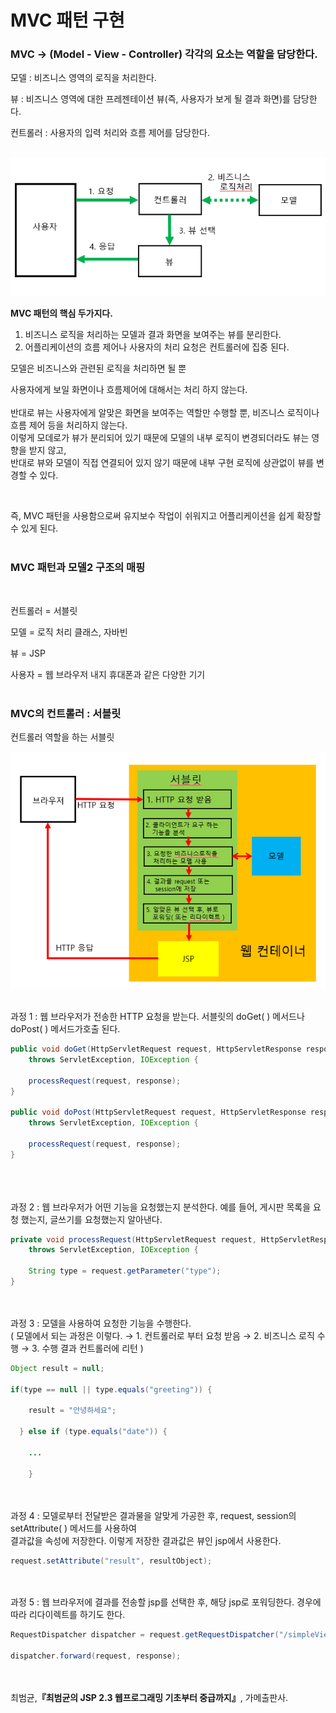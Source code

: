 # MVC 패턴 구현

### **MVC → (Model - View - Controller) 각각의 요소는 역할을 담당한다.**

모델 : 비즈니스 영역의 로직을 처리한다.

뷰 : 비즈니스 영역에 대한 프레젠테이션 뷰(즉, 사용자가 보게 될 결과 화면)를 담당한다.

컨트롤러 : 사용자의 입력 처리와 흐름 제어를 담당한다.
<br/><br/>

![이미지](/programming/img/서블릿7.PNG)

**MVC 패턴의 핵심 두가지다.**

1. 비즈니스 로직을 처리하는 모델과 결과 화면을 보여주는 뷰를 분리한다.
2. 어플리케이션의 흐름 제어나 사용자의 처리 요청은 컨트롤러에 집중 된다.

모델은 비즈니스와 관련된 로직을 처리하면 될 뿐 

사용자에게 보일 화면이나 흐름제어에 대해서는 처리 하지 않는다.
<br/><br/>
반대로 뷰는 사용자에게 알맞은 화면을 보여주는 역할만 수행할 뿐, 비즈니스 로직이나 흐름 제어 등을 처리하지 않는다. <br/>이렇게 모데로가 뷰가 분리되어 있기 때문에 모델의 내부 로직이 변경되더라도 뷰는 영향을 받지 않고, <br/>반대로 뷰와 모델이 직접 연결되어 있지 않기 때문에 내부 구현 로직에 상관없이 뷰를 변경할 수 있다. 

<br/>


즉, MVC 패턴을 사용함으로써 유지보수 작업이 쉬워지고 어플리케이션을 쉽게 확장할 수 있게 된다.
<br/><br/>

### **MVC 패턴과 모델2 구조의 매핑**
<br/>

컨트롤러 = 서블릿

모델 = 로직 처리 클래스, 자바빈

뷰 = JSP

사용자 = 웹 브라우저 내지 휴대폰과 같은 다양한 기기
<br/><br/>

### **MVC의 컨트롤러 : 서블릿**

컨트롤러 역할을 하는 서블릿

![이미지](/programming/img/서블릿8.PNG)
<br/><br/>

과정 1 : 웹 브라우저가 전송한 HTTP 요청을 받는다. 서블릿의 doGet( ) 메서드나 doPost( ) 메서드가호출 된다.

```java
public void doGet(HttpServletRequest request, HttpServletResponse response)
	throws ServletException, IOException {

	processRequest(request, response);
}

public void doPost(HttpServletRequest request, HttpServletResponse response)
	throws ServletException, IOException {

	processRequest(request, response);
}
			
```
<br/><br/>
과정 2 : 웹 브라우저가 어떤 기능을 요청했는지 분석한다. 예를 들어, 게시판 목록을 요청 했는지, 글쓰기를 요청했는지 알아낸다.

```java
private void processRequest(HttpServletRequest request, HttpServletResponse response)
	throws ServletException, IOException {

	String type = request.getParameter("type");
}
```
<br/><br/>
과정 3 : 모델을 사용하여 요청한 기능을 수행한다. <br/>( 모델에서 되는 과정은 이렇다. → 1. 컨트롤러로 부터 요청 받음 → 2. 비즈니스 로직 수행 → 3. 수행 결과 컨트롤러에 리턴 )

```java
Object result = null;

if(type == null || type.equals("greeting")) {
		
	result = "안녕하세요";
		 
  } else if (type.equals("date")) {
	
	... 
	
	}
```

 
<br/><br/>
과정 4 : 모델로부터 전달받은 결과물을 알맞게 가공한 후, request, session의 setAttribute( ) 메서드를 사용하여 <br/>결과값을 속성에 저장한다. 이렇게 저장한 결과값은 뷰인 jsp에서 사용한다.

```java
request.setAttribute("result", resultObject);
```
<br/><br/>
과정 5 : 웹 브라우저에 결과를 전송할 jsp를 선택한 후, 해당 jsp로 포워딩한다. 경우에 따라 리다이렉트를 하기도 한다.

```java
RequestDispatcher dispatcher = request.getRequestDispatcher("/simpleView.jsp");

dispatcher.forward(request, response);
```

<br/><br/>
최범균,**『**최범균의 JSP 2.3 웹프로그래밍 기초부터 중급까지**』**, 가메출판사.
